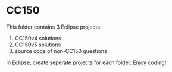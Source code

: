 CC150
=====

This folder contains 3 Eclipse projects:

1. CC150v4 solutions
1. CC150v5 solutions
1. source code of non-CC150 questions

In Eclipse, create seperate projects for each folder. Enjoy coding! 
